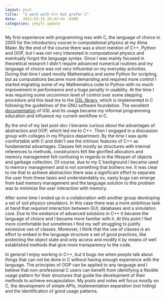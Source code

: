 ```yaml
---
layout: post
title:  "I work with C++ but prefer C"
date:   2021-03-24 20:42:44 -0300
categories: jekyll update
---
```


My first experience with programming was with C, the language of choice in 2005 for the introductory course in computational physics at my Alma Mater. By the end of the course there was a short mention of C++, Python and OOP, but I was not very interested in computational physics and eventually forgot the language syntax. Since I was mainly focused in theoretical research I didn't require advanced numerical routines and my language of choice was not very influential on my everyday activities. During that time I used mostly Mathematica and some Python for scripting, but as computations became more demanding and required more control I started migrating some of my Mathematica code to Python with no much improvement in performance and a huge penalty in usability. At the time I was requiring some uncommon level of control over some stepping procedure and this lead me to the [GSL library](https://www.gnu.org/software/gsl/), which is implemented in C following the guidelines of the GNU software foundation. The excellent [documentation](https://www.gnu.org/software/gsl/doc/html/index.html) of GSL and its usage became my informal programming education and influence my current workflow in C.

By the end of my last post-doc I became curious about the advantages of abstraction and OOP, which led me to C++. Then I engaged in a discussion group with colleges in my Physics department. By the time I was quite comfortable with C and didn't see the intrinsic features of C++ as fundamental advantages. Classes felt mostly as structures with internal references to methods, constructors felt like glorified allocators and memory management felt confusing in regards to the lifespan of objects and garbage collection. Of course, due to my C background I became used to memory management and is not something that bothers me. It was clear to me that to achieve abstraction there was a significant effort to separate the user from these tasks and understandably so, nasty bugs can emerge from bad memory management and the language solution to this problem was to minimize the user interaction with memory.

After some time I ended up in a collaboration with another group developing a set of soil physics simulators. In this case there was a more ambitious task at hand that required interaction between GUI, databases and a simulation core. Due to the existence of advanced solutions in C++ it became the language of choice and I became more familiar with it. At this point I feel more comfortable but sometimes I find my self struggling to justify excessive use of classes. Moreover, I think that the use of classes is an effort to embed in the language structure a set of good practices, like protecting the object state and only access and modify it by means of well established methods that give more transparency to the code.

In general I enjoy working in C++, but it bugs me when people talk about things that can not be done in C without having enough experience with the language. The principles of OOP can be applied to any language and I believe that non-professional C users can benefit from identifying a flexible usage pattern for their structures that guide the development of their methods to achieve encapsulation. My posts and notes will focus mostly on C, the development of simple APIs, implementation separation (not hiding) and the identification of good usage patterns.
